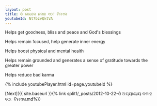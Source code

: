 ```yaml
---
layout: post
title: ଓଁ ଵେଧସେ ନମାହ ୧୦୮ ଟିମଏସ
youtubeId: Nt7bzvQktVA
---
```

 
 
Helps get goodness, bliss and peace and God's blessings
 
Helps remain focused, help generate inner energy 
 
Helps boost physical and mental health 
 
Helps remain grounded and generates a sense of gratitude towards the greater power 
 
Helps reduce bad karma
 
 
 
 


{% include youtubePlayer.html id=page.youtubeId %}
 
[Next]({{ site.baseurl }}{% link  split1/_posts/2012-10-22-ଓଁ ଅପ୍ୟାୟାୟ ନମାହ  ୧୦୮ ଟିମଏସ.md%})
 
